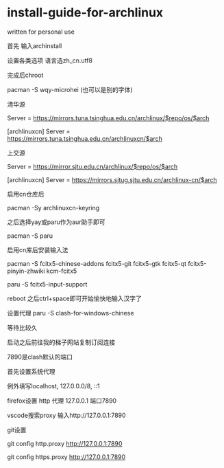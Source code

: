 # install-guide-for-archlinux
written for personal use

首先
输入archinstall

设置各类选项 语言选zh_cn.utf8

完成后chroot

pacman -S wqy-microhei (也可以是别的字体)

清华源

Server = https://mirrors.tuna.tsinghua.edu.cn/archlinux/$repo/os/$arch

[archlinuxcn]
Server = https://mirrors.tuna.tsinghua.edu.cn/archlinuxcn/$arch

上交源

Server = https://mirror.sjtu.edu.cn/archlinux/$repo/os/$arch

[archlinuxcn]
Server = https://mirrors.sjtug.sjtu.edu.cn/archlinux-cn/$arch

启用cn仓库后

pacman -Sy archlinuxcn-keyring

之后选择yay或paru作为aur助手即可

pacman -S paru

启用cn库后安装输入法

pacman -S fcitx5-chinese-addons fcitx5-git fcitx5-gtk fcitx5-qt fcitx5-pinyin-zhwiki kcm-fcitx5

paru -S fcitx5-input-support

reboot 之后ctrl+space即可开始愉快地输入汉字了

设置代理
paru -S clash-for-windows-chinese

等待比较久

启动之后前往我的梯子网站复制订阅连接

7890是clash默认的端口

首先设置系统代理

例外填写localhost, 127.0.0.0/8, ::1

firefox设置 http 代理 127.0.0.1 端口7890

vscode搜索proxy 输入http://127.0.0.1:7890

git设置

git config http.proxy http://127.0.0.1:7890

git config https.proxy http://127.0.0.1:7890
